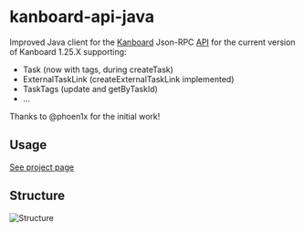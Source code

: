 # kanboard-api-java

Improved Java client for the [Kanboard](https://kanboard.net/) Json-RPC [API](https://kanboard.net/documentation/api-json-rpc) for the current version of Kanboard 1.25.X supporting:
* Task (now with tags, during createTask)
* ExternalTaskLink (createExternalTaskLink implemented)
* TaskTags (update and getByTaskId)
* ...

Thanks to @phoen1x for the initial work!

## Usage

[See project page](https://phoen1x.github.io/kanboard-api-java)

## Structure
![Structure](https://raw.githubusercontent.com/phoen1x/kanboard-api-java/master/docs/structure.png)
